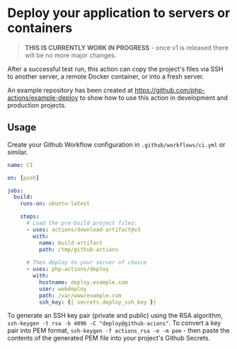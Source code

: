 Deploy your application to servers or containers
================================================

> **THIS IS CURRENTLY WORK IN PROGRESS** - once v1 is released there will be no more major changes.

After a successful test run, this action can copy the project's files via SSH to another server, a remote Docker container, or into a fresh server.

An example repository has been created at https://github.com/php-actions/example-deploy to show how to use this action in development and production projects.

Usage
-----

Create your Github Workflow configuration in `.github/workflows/ci.yml` or similar.

```yml
name: CI

on: [push]

jobs:
  build:
    runs-on: ubuntu-latest

    steps:
      # Load the pre-build project files:
      - uses: actions/download-artifact@v3
        with:
          name: build-artifact
          path: /tmp/github-actions
    
      # Then deploy to your server of choice
      - uses: php-actions/deploy
        with:
          hostname: deploy.example.com
          user: webdeploy
          path: /var/www/example.com
          ssh_key: {{ secrets.deploy_ssh_key }}
```

To generate an SSH key pair (private and public) using the RSA algorithm, `ssh-keygen -t rsa -b 4096 -C "deploy@github-acions"`. To convert a key pair into PEM format, `ssh-keygen -f actions_rsa -e -m pem` - then paste the contents of the generated PEM file into your project's Github Secrets.

